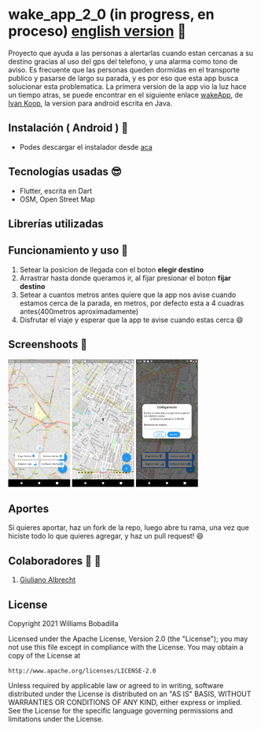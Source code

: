 # wake_app_2_0 (in progress, en proceso) [english version](https://github.com/WilliBobadilla/wakeApp2.0/blob/master/README-ENGLISH.md) :rocket:

Proyecto que ayuda a las personas a alertarlas cuando estan cercanas a su destino gracias al uso del gps del telefono, y una alarma como tono de aviso.
Es frecuente que las personas queden dormidas en el transporte publico y pasarse de largo su parada, y es por eso que esta app busca solucionar esta problematica.
La primera version de la app vio la luz hace un tiempo atras, se puede encontrar en el siguiente enlace [wakeApp](https://github.com/ivankoop/Android-WakeApp), de [Ivan Koop](), la version para android escrita en Java.

## Instalación ( Android ) :dvd:

- Podes descargar el instalador desde [aca](https://github.com/WilliBobadilla/wakeApp2.0/raw/master/generatedApk/app-release.apk)

## Tecnologías usadas :sunglasses:

- Flutter, escrita en Dart
- OSM, Open Street Map

## Librerías utilizadas

## Funcionamiento y uso :wrench:

1. Setear la posicion de llegada con el boton **elegir destino**
2. Arrastrar hasta donde queramos ir, al fijar presionar el boton **fijar destino**
3. Setear a cuantos metros antes quiere que la app nos avise cuando estamos cerca de la parada, en metros, por defecto esta a 4 cuadras antes(400metros aproximadamente)
4. Disfrutar el viaje y esperar que la app te avise cuando estas cerca :smile:

## Screenshoots :iphone:

<p float="left">
<img src="https://github.com/WilliBobadilla/wakeApp2.0/blob/master/screenshoots/1.png"  width="25%" height="35%" />
<img src="https://github.com/WilliBobadilla/wakeApp2.0/blob/master/screenshoots/2.png"  width="25%" height="35%" />
<img src="https://github.com/WilliBobadilla/wakeApp2.0/blob/master/screenshoots/3.png"  width="25%" height="35%" />
</p>

## Aportes

Si quieres aportar, haz un fork de la repo, luego abre tu rama, una vez que hiciste todo lo que quieres agregar, y haz un pull request! :smile:

## Colaboradores :man: :woman:

1. [Giuliano Albrecht](https://github.com/giullianocht)

## License

Copyright 2021 Williams Bobadilla

Licensed under the Apache License, Version 2.0 (the "License");
you may not use this file except in compliance with the License.
You may obtain a copy of the License at

    http://www.apache.org/licenses/LICENSE-2.0

Unless required by applicable law or agreed to in writing, software
distributed under the License is distributed on an "AS IS" BASIS,
WITHOUT WARRANTIES OR CONDITIONS OF ANY KIND, either express or implied.
See the License for the specific language governing permissions and
limitations under the License.
